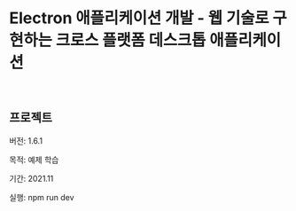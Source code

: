 ﻿# Electron 애플리케이션 개발 - 웹 기술로 구현하는 크로스 플랫폼 데스크톱 애플리케이션


&nbsp;

## 프로젝트
버전: 1.6.1

목적: 예제 학습

기간: 2021.11

실행: npm run dev

